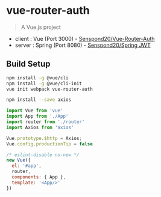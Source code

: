 # vue-router-auth

> A Vue.js project

+ client : Vue (Port 3000) - [Senspond20/Vue-Router-Auth](https://github.com/senspond20/Vue-Router-Auth)
+ server : Spring (Port 8080) - [Senspond20/Spring JWT](https://github.com/senspond20/Spring_JWT)

## Build Setup

```bash
npm install -g @vue/cli
npm install -g @vue/cli-init
vue init webpack vue-router-auth

npm install --save axios
```

```js
import Vue from 'vue'
import App from './App'
import router from './router'
import Axios from 'axios'

Vue.prototype.$http = Axios;
Vue.config.productionTip = false

/* eslint-disable no-new */
new Vue({
  el: '#app',
  router,
  components: { App },
  template: '<App/>'
})
```




